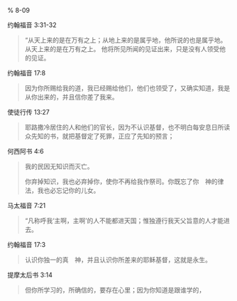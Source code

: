 % 8-09

约翰福音 3:31-32

> “从天上来的是在万有之上；从地上来的是属乎地，他所说的也是属乎地。从天上来的是在万有之上。 他将所见所闻的见证出来，只是没有人领受他的见证。

约翰福音 17:8

> 因为你所赐给我的道，我已经赐给他们，他们也领受了，又确实知道，我是从你出来的，并且信你差了我来。

使徒行传 13:27

> 耶路撒冷居住的人和他们的官长，因为不认识基督，也不明白每安息日所读众先知的书，就把基督定了死罪，正应了先知的预言；

何西阿书 4:6

> 我的民因无知识而灭亡。
>
> 你弃掉知识，我也必弃掉你，使你不再给我作祭司。你既忘了你　神的律法，我也必忘记你的儿女。

马太福音 7:21

> “凡称呼我‘主啊，主啊’的人不能都进天国；惟独遵行我天父旨意的人才能进去。

约翰福音 17:3

> 认识你独一的真　神，并且认识你所差来的耶稣基督，这就是永生。

提摩太后书 3:14

> 但你所学习的，所确信的，要存在心里；因为你知道是跟谁学的，
